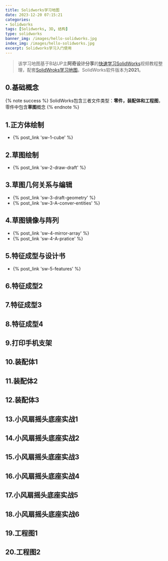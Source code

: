 ```yaml
---
title: Solidworks学习地图
date: 2023-12-20 07:15:21
categories:
- Solidworks
tags: [Solidworks, 3D, 结构]
type: solidworks
banner_img: /images/hello-solidworks.jpg
index_img: /images/hello-solidworks.jpg
excerpt: Solidworks学习入门使用
---
```


> 该学习地图基于B站UP主**阿奇设计分享**的[快速学习SolidWorks](https://www.bilibili.com/video/BV1iw411Z7HZ/)视频教程整理，配套[SolidWroks学习地图](https://ifcski218x.feishu.cn/docx/WbhBdLwxYo06CUx4kCxcFTWbnyb)。SolidWorks软件版本为**2021**。

## 0.基础概念
{% note success %}
SolidWorks包含三者文件类型：**零件，装配体和工程图**，零件中包含**草图**概念
{% endnote %}
## 1.正方体绘制
- {% post_link 'sw-1-cube' %}
## 2.草图绘制
- {% post_link 'sw-2-draw-draft' %}
## 3.草图几何关系与编辑
- {% post_link 'sw-3-draft-geometry' %}
- {% post_link 'sw-3-A-conver-entities' %}
## 4.草图镜像与阵列
- {% post_link 'sw-4-mirror-array' %}
- {% post_link 'sw-4-A-pratice' %}
## 5.特征成型与设计书
- {% post_link 'sw-5-features' %}
## 6.特征成型2
## 7.特征成型3
## 8.特征成型4
## 9.打印手机支架
## 10.装配体1
## 11.装配体2
## 12.装配体3
## 13.小风扇摇头底座实战1
## 14.小风扇摇头底座实战2
## 15.小风扇摇头底座实战3
## 16.小风扇摇头底座实战4
## 17.小风扇摇头底座实战5
## 18.小风扇摇头底座实战6
## 19.工程图1
## 20.工程图2

